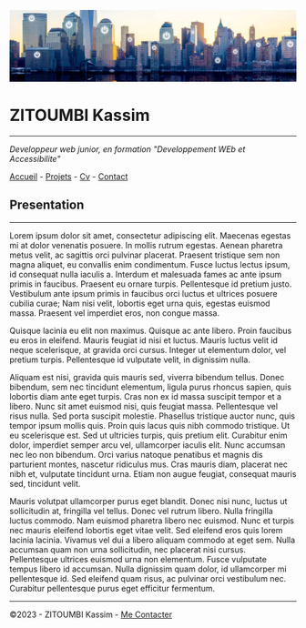![Paysage Futuriste](/exo.jpg)

# ZITOUMBI Kassim
---------------------------------------
*Developpeur web junior, en formation "Developpement WEb et Accessibilite"*

[Accueil](/README.md) - [Projets](/Projets) - [Cv](/Cv) - [Contact](/Contact)


## Presentation
---------------------------------------

Lorem ipsum dolor sit amet, consectetur adipiscing elit. Maecenas egestas mi at dolor venenatis posuere. In mollis rutrum egestas. Aenean pharetra metus velit, ac sagittis orci pulvinar placerat. Praesent tristique sem non magna aliquet, eu convallis enim condimentum. Fusce luctus lectus ipsum, id consequat nulla iaculis a. Interdum et malesuada fames ac ante ipsum primis in faucibus. Praesent eu ornare turpis. Pellentesque id pretium justo. Vestibulum ante ipsum primis in faucibus orci luctus et ultrices posuere cubilia curae; Nam nisi velit, lobortis eget urna quis, egestas euismod massa. Praesent vel imperdiet eros, non congue massa.

Quisque lacinia eu elit non maximus. Quisque ac ante libero. Proin faucibus eu eros in eleifend. Mauris feugiat id nisi et luctus. Mauris luctus velit id neque scelerisque, at gravida orci cursus. Integer ut elementum dolor, vel pretium turpis. Pellentesque id vulputate velit, in dignissim nulla.

Aliquam est nisi, gravida quis mauris sed, viverra bibendum tellus. Donec bibendum, sem nec tincidunt elementum, ligula purus rhoncus sapien, quis lobortis diam ante eget turpis. Cras non ex id massa suscipit tempor et a libero. Nunc sit amet euismod nisi, quis feugiat massa. Pellentesque vel risus nulla. Sed porta suscipit molestie. Phasellus tristique auctor nunc, quis tempor ipsum mollis quis. Proin quis lacus quis nibh commodo tristique. Ut eu scelerisque est. Sed ut ultricies turpis, quis pretium elit. Curabitur enim dolor, imperdiet semper arcu vel, ullamcorper iaculis elit. Nunc accumsan nec leo non bibendum. Orci varius natoque penatibus et magnis dis parturient montes, nascetur ridiculus mus. Cras mauris diam, placerat nec nibh et, vulputate tincidunt urna. Etiam non augue feugiat, consequat mauris sed, tincidunt velit.

Mauris volutpat ullamcorper purus eget blandit. Donec nisi nunc, luctus ut sollicitudin at, fringilla vel tellus. Donec vel rutrum libero. Nulla fringilla luctus commodo. Nam euismod pharetra libero nec euismod. Nunc et turpis nec mauris eleifend lobortis eget vitae velit. Sed eleifend eros quis lorem lacinia lacinia. Vivamus vel dui a libero aliquam commodo at eget sem. Nulla accumsan quam non urna sollicitudin, nec placerat nisi cursus. Pellentesque ultrices euismod urna non elementum. Fusce vulputate tempus libero id accumsan. Nulla dignissim quam dolor, id ullamcorper mi pellentesque id. Sed eleifend quam risus, ac pulvinar orci vestibulum nec. Curabitur pellentesque purus eget efficitur fermentum.

------------------------------------------

 ©2023 - ZITOUMBI Kassim - [Me Contacter](/Me_Contacter)
